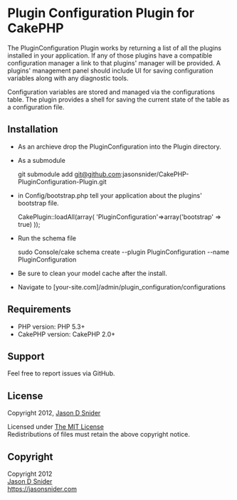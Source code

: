 # Plugin Configuration Plugin for CakePHP #

The PluginConfiguration Plugin works by returning a list of all the plugins installed in your application. If any of 
those plugins have a compatible configuration manager a link to that plugins' manager will be provided. A plugins'
management panel should include UI for saving configuration variables along with any diagnostic tools.

Configuration variables are stored and managed via the configurations table. The plugin provides a shell for saving the 
current state of the table as a configuration file.

## Installation ##


* As an archieve drop the PluginConfiguration into the Plugin directory.
* As a submodule 

    git submodule add git@github.com:jasonsnider/CakePHP-PluginConfiguration-Plugin.git

* in Config/bootstrap.php tell your application about the plugins' bootstrap file.

    CakePlugin::loadAll(array(
            'PluginConfiguration'=>array('bootstrap' => true)
        ));

* Run the schema file

    sudo Console/cake schema create --plugin PluginConfiguration --name PluginConfiguration

* Be sure to clean your model cache after the install. 
* Navigate to [your-site.com]/admin/plugin_configuration/configurations

## Requirements ##

* PHP version: PHP 5.3+
* CakePHP version: CakePHP 2.0+

## Support ##

Feel free to report issues via GitHub.

## License ##

Copyright 2012, [Jason D Snider](https://jasonsnider.com)

Licensed under [The MIT License](http://www.opensource.org/licenses/mit-license.php)<br/>
Redistributions of files must retain the above copyright notice.


## Copyright ###

Copyright 2012<br/>
[Jason D Snider](https://root@jasonsnider.com)<br/>
https://jasonsnider.com<br/>
